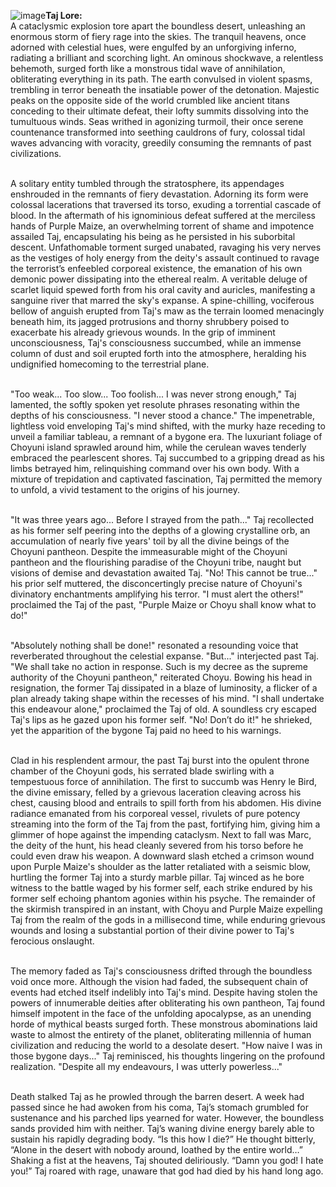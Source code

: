 ![image](https://github.com/GrimReaper2654/Notes/assets/80506189/a8fe2e42-bba9-45b5-b191-355a8a62a4f7)**Taj Lore:** <br>
A cataclysmic explosion tore apart the boundless desert, unleashing an enormous storm of fiery rage into the skies. The tranquil heavens, once adorned with celestial hues, were engulfed by an unforgiving inferno, radiating a brilliant and scorching light. An ominous shockwave, a relentless behemoth, surged forth like a monstrous tidal wave of annihilation, obliterating everything in its path. The earth convulsed in violent spasms, trembling in terror beneath the insatiable power of the detonation. Majestic peaks on the opposite side of the world crumbled like ancient titans conceding to their ultimate defeat, their lofty summits dissolving into the tumultuous winds. Seas writhed in agonizing turmoil, their once serene countenance transformed into seething cauldrons of fury, colossal tidal waves advancing with voracity, greedily consuming the remnants of past civilizations. <br><br>

A solitary entity tumbled through the stratosphere, its appendages enshrouded in the remnants of fiery devastation. Adorning its form were colossal lacerations that traversed its torso, exuding a torrential cascade of blood. In the aftermath of his ignominious defeat suffered at the merciless hands of Purple Maize, an overwhelming torrent of shame and impotence assailed Taj, encapsulating his being as he persisted in his suborbital descent. Unfathomable torment surged unabated, ravaging his very nerves as the vestiges of holy energy from the deity's assault continued to ravage the terrorist’s enfeebled corporeal existence, the emanation of his own demonic power dissipating into the ethereal realm. A veritable deluge of scarlet liquid spewed forth from his oral cavity and auricles, manifesting a sanguine river that marred the sky's expanse. A spine-chilling, vociferous bellow of anguish erupted from Taj's maw as the terrain loomed menacingly beneath him, its jagged protrusions and thorny shrubbery poised to exacerbate his already grievous wounds. In the grip of imminent unconsciousness, Taj's consciousness succumbed, while an immense column of dust and soil erupted forth into the atmosphere, heralding his undignified homecoming to the terrestrial plane. <br><br>

"Too weak... Too slow... Too foolish... I was never strong enough," Taj lamented, the softly spoken yet resolute phrases resonating within the depths of his consciousness. "I never stood a chance." The impenetrable, lightless void enveloping Taj's mind shifted, with the murky haze receding to unveil a familiar tableau, a remnant of a bygone era. The luxuriant foliage of Choyuni island sprawled around him, while the cerulean waves tenderly embraced the pearlescent shores. Taj succumbed to a gripping dread as his limbs betrayed him, relinquishing command over his own body. With a mixture of trepidation and captivated fascination, Taj permitted the memory to unfold, a vivid testament to the origins of his journey. <br><br>

"It was three years ago... Before I strayed from the path..." Taj recollected as his former self peering into the depths of a glowing crystalline orb, an accumulation of nearly five years' toil by all the divine beings of the Choyuni pantheon. Despite the immeasurable might of the Choyuni pantheon and the flourishing paradise of the Choyuni tribe, naught but visions of demise and devastation awaited Taj. "No! This cannot be true..." his prior self muttered, the disconcertingly precise nature of Choyuni's divinatory enchantments amplifying his terror. "I must alert the others!" proclaimed the Taj of the past, "Purple Maize or Choyu shall know what to do!"<br><br>

"Absolutely nothing shall be done!" resonated a resounding voice that reverberated throughout the celestial expanse. "But..." interjected past Taj. "We shall take no action in response. Such is my decree as the supreme authority of the Choyuni pantheon," reiterated Choyu. Bowing his head in resignation, the former Taj dissipated in a blaze of luminosity, a flicker of a plan already taking shape within the recesses of his mind. "I shall undertake this endeavour alone," proclaimed the Taj of old. A soundless cry escaped Taj's lips as he gazed upon his former self. "No! Don’t do it!" he shrieked, yet the apparition of the bygone Taj paid no heed to his warnings. <br><br>

Clad in his resplendent armour, the past Taj burst into the opulent throne chamber of the Choyuni gods, his serrated blade swirling with a tempestuous force of annihilation. The first to succumb was Henry le Bird, the divine emissary, felled by a grievous laceration cleaving across his chest, causing blood and entrails to spill forth from his abdomen. His divine radiance emanated from his corporeal vessel, rivulets of pure potency streaming into the form of the Taj from the past, fortifying him, giving him a glimmer of hope against the impending cataclysm. Next to fall was Marc, the deity of the hunt, his head cleanly severed from his torso before he could even draw his weapon. A downward slash etched a crimson wound upon Purple Maize's shoulder as the latter retaliated with a seismic blow, hurtling the former Taj into a sturdy marble pillar. Taj winced as he bore witness to the battle waged by his former self, each strike endured by his former self echoing phantom agonies within his psyche. The remainder of the skirmish transpired in an instant, with Choyu and Purple Maize expelling Taj from the realm of the gods in a millisecond time, while enduring grievous wounds and losing a substantial portion of their divine power to Taj's ferocious onslaught. <br><br>

The memory faded as Taj's consciousness drifted through the boundless void once more. Although the vision had faded, the subsequent chain of events had etched itself indelibly into Taj's mind. Despite having stolen the powers of innumerable deities after obliterating his own pantheon, Taj found himself impotent in the face of the unfolding apocalypse, as an unending horde of mythical beasts surged forth. These monstrous abominations laid waste to almost the entirety of the planet, obliterating millennia of human civilization and reducing the world to a desolate desert. "How naive I was in those bygone days..." Taj reminisced, his thoughts lingering on the profound realization. "Despite all my endeavours, I was utterly powerless..."<br><br>

Death stalked Taj as he prowled through the barren desert. A week had passed since he had awoken from his coma, Taj’s stomach grumbled for sustenance and his parched lips yearned for water. However, the boundless sands provided him with neither. Taj’s waning divine energy barely able to sustain his rapidly degrading body. “Is this how I die?” He thought bitterly, “Alone in the desert with nobody around, loathed by the entire world…” Shaking a fist at the heavens, Taj shouted deliriously. “Damn you god! I hate you!” Taj roared with rage, unaware that god had died by his hand long ago. <br><br>

